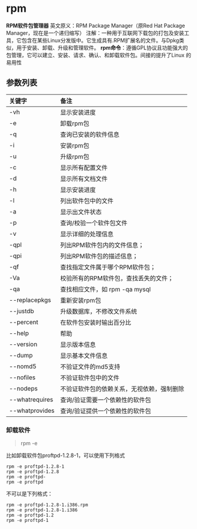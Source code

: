 rpm
====
**RPM软件包管理器**
英文原义：RPM Package Manager（原Red Hat Package Manager，现在是一个递归缩写）
注解：一种用于互联网下载包的打包及安装工具，它包含在某些Linux分发版中。它生成具有.RPM扩展名的文件。与Dpkg类似，用于安装、卸载、升级和管理软件。
**rpm命令**：遵循GPL协议且功能强大的包管理，它可以建立、安装、请求、确认、和卸载软件包。间接的提升了Linux 的易用性

## 参数列表
|关键字|备注|
|:-------|:----|
|-vh|显示安装进度|
|-e| 卸载rpm包|
|-q| 查询已安装的软件信息|
|-i| 安装rpm包|
|-u| 升级rpm包|
|-c| 显示所有配置文件|
|-d| 显示所有文档文件|
|-h| 显示安装进度|
|-l| 列出软件包中的文件|
|-a| 显示出文件状态|
|-p| 查询/校验一个软件包文件|
|-v| 显示详细的处理信息|
|-qpl|列出RPM软件包内的文件信息；|
|-qpi|列出RPM软件包的描述信息；|
|-qf|查找指定文件属于哪个RPM软件包；|
|-Va|校验所有的RPM软件包，查找丢失的文件；|
|-qa |查找相应文件，如 rpm -qa mysql|
|--replacepkgs| 重新安装rpm包|
|--justdb| 升级数据库，不修改文件系统|
|--percent| 在软件包安装时输出百分比|
|--help| 帮助
|--version| 显示版本信息|
|--dump| 显示基本文件信息|
|--nomd5| 不验证文件的md5支持|
|--nofiles| 不验证软件包中的文件|
|--nodeps| 不验证软件包的依赖关系，无视依赖，强制删除|
|--whatrequires| 查询/验证需要一个依赖性的软件包|
|--whatprovides| 查询/验证提供一个依赖性的软件包|


### 卸载软件
> rpm -e 

比如卸载软件包proftpd-1.2.8-1，可以使用下列格式
```
rpm -e proftpd-1.2.8-1
rpm -e proftpd-1.2.8
rpm -e proftpd-
rpm -e proftpd
```
不可以是下列格式：
```
rpm -e proftpd-1.2.8-1.i386.rpm
rpm -e proftpd-1.2.8-1.i386
rpm -e proftpd-1.2
rpm -e proftpd-1
```

